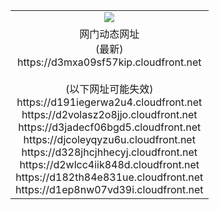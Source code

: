 ﻿<table>
  <tr></tr>
  <tr><td colspan=2 align=center><img src="https://d3mxa09sf57kip.cloudfront.net/Up/oGate.jpg" /></td></tr>
  <tr><td colspan=2 align=center>网门动态网址<br/>(最新)
<br>https://d3mxa09sf57kip.cloudfront.net
<br/><br/>(以下网址可能失效)
<br>https://d191iegerwa2u4.cloudfront.net
<br>https://d2volasz2o8jjo.cloudfront.net
<br>https://d3jadecf06bgd5.cloudfront.net
<br>https://djcoleyqyzu6u.cloudfront.net
<br>https://d328jhcjhhecyj.cloudfront.net
<br>https://d2wlcc4iik848d.cloudfront.net
<br>https://d182th84e831ue.cloudfront.net
<br>https://d1ep8nw07vd39i.cloudfront.net
    </td>
  </tr>
</table>
